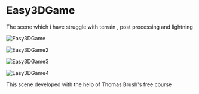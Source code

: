 # Easy3DGame
The scene which i have struggle with terrain , post processing and lightning  

![Easy3DGame](https://user-images.githubusercontent.com/75886479/174372201-ae902fe8-79d8-4196-8a7b-1ac4caeecc55.PNG)


![Easy3DGame2](https://user-images.githubusercontent.com/75886479/174372396-0c9cdeb0-fe46-4ffc-a6a4-c49ad942df42.PNG)


![Easy3DGame3](https://user-images.githubusercontent.com/75886479/174372734-2a3fd83a-8070-4525-b915-c629fb2728d2.PNG)


![Easy3DGame4](https://user-images.githubusercontent.com/75886479/174372903-e1941135-35ae-45fb-ac01-efd661d20fb3.PNG)



This scene developed with the help of Thomas Brush's free course
